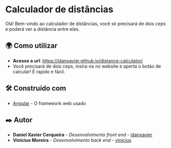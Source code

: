 # Calculador de distâncias

Olá! Bem-vindo ao calculador de distâncias, você só precisará de dois ceps e poderá ver a distância entre eles.

## 🌍 Como utilizar

* **Acesse a url**: https://idanxavier.github.io/distance-calculator/
* Você precisará de dois ceps, insira-os no website e aperta o botão de calcular! É rapido e fácil.

## 🛠️ Construído com

* [Angular](https://angular.io/) - O framework web usado

## ✒️ Autor

* **Daniel Xavier Cerqueira** - *Desenvolvimento front end* - [idanxavier](https://www.linkedin.com/in/danielxaviercerqueira/)
* **Vinícius Moreira** - *Desenvolvimento back end* - [vinicius](https://www.linkedin.com/in/viniciusmrr/)

